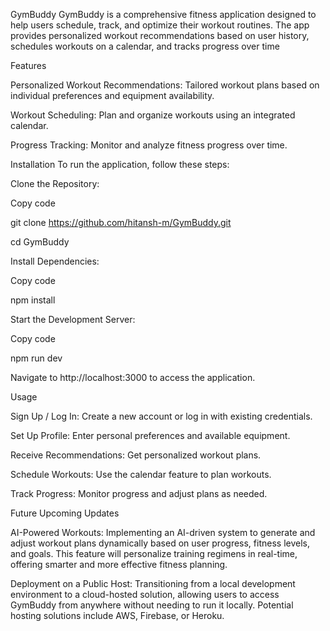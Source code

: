 GymBuddy
GymBuddy is a comprehensive fitness application designed to help users schedule, track, and optimize their workout routines. The app provides personalized workout recommendations based on user history, schedules workouts on a calendar, and tracks progress over time


Features

Personalized Workout Recommendations: Tailored workout plans based on individual preferences and equipment availability.

Workout Scheduling: Plan and organize workouts using an integrated calendar.

Progress Tracking: Monitor and analyze fitness progress over time.

Installation
To run the application, follow these steps:

Clone the Repository:

Copy code

git clone https://github.com/hitansh-m/GymBuddy.git

cd GymBuddy

Install Dependencies:

Copy code

npm install

Start the Development Server:

Copy code

npm run dev

Navigate to http://localhost:3000 to access the application.

Usage

Sign Up / Log In: Create a new account or log in with existing credentials.

Set Up Profile: Enter personal preferences and available equipment.

Receive Recommendations: Get personalized workout plans.

Schedule Workouts: Use the calendar feature to plan workouts.

Track Progress: Monitor progress and adjust plans as needed.


Future Upcoming Updates

AI-Powered Workouts: Implementing an AI-driven system to generate and adjust workout plans dynamically based on user progress, fitness levels, and goals. This feature will personalize training regimens in real-time, offering smarter and more effective fitness planning.

Deployment on a Public Host: Transitioning from a local development environment to a cloud-hosted solution, allowing users to access GymBuddy from anywhere without needing to run it locally. Potential hosting solutions include AWS, Firebase, or Heroku.
